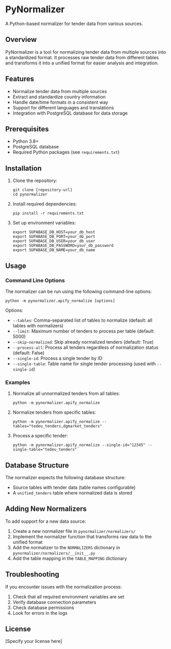 # PyNormalizer

A Python-based normalizer for tender data from various sources.

## Overview

PyNormalizer is a tool for normalizing tender data from multiple sources into a standardized format. It processes raw tender data from different tables and transforms it into a unified format for easier analysis and integration.

## Features

- Normalize tender data from multiple sources
- Extract and standardize country information
- Handle date/time formats in a consistent way
- Support for different languages and translations
- Integration with PostgreSQL database for data storage

## Prerequisites

- Python 3.8+
- PostgreSQL database
- Required Python packages (see `requirements.txt`)

## Installation

1. Clone the repository:
   ```
   git clone [repository-url]
   cd pynormalizer
   ```

2. Install required dependencies:
   ```
   pip install -r requirements.txt
   ```

3. Set up environment variables:
   ```
   export SUPABASE_DB_HOST=your_db_host
   export SUPABASE_DB_PORT=your_db_port
   export SUPABASE_DB_USER=your_db_user
   export SUPABASE_DB_PASSWORD=your_db_password
   export SUPABASE_DB_NAME=your_db_name
   ```

## Usage

### Command Line Options

The normalizer can be run using the following command-line options:

```
python -m pynormalizer.apify_normalize [options]
```

Options:
- `--tables`: Comma-separated list of tables to normalize (default: all tables with normalizers)
- `--limit`: Maximum number of tenders to process per table (default: 5000)
- `--skip-normalized`: Skip already normalized tenders (default: True)
- `--process-all`: Process all tenders regardless of normalization status (default: False)
- `--single-id`: Process a single tender by ID
- `--single-table`: Table name for single tender processing (used with `--single-id`)

### Examples

1. Normalize all unnormalized tenders from all tables:
   ```
   python -m pynormalizer.apify_normalize
   ```

2. Normalize tenders from specific tables:
   ```
   python -m pynormalizer.apify_normalize --tables="tedeu_tenders,dgmarket_tenders"
   ```

3. Process a specific tender:
   ```
   python -m pynormalizer.apify_normalize --single-id="12345" --single-table="tedeu_tenders"
   ```

## Database Structure

The normalizer expects the following database structure:

- Source tables with tender data (table names configurable)
- A `unified_tenders` table where normalized data is stored

## Adding New Normalizers

To add support for a new data source:

1. Create a new normalizer file in `pynormalizer/normalizers/`
2. Implement the normalizer function that transforms raw data to the unified format
3. Add the normalizer to the `NORMALIZERS` dictionary in `pynormalizer/normalizers/__init__.py`
4. Add the table mapping in the `TABLE_MAPPING` dictionary

## Troubleshooting

If you encounter issues with the normalization process:

1. Check that all required environment variables are set
2. Verify database connection parameters
3. Check database permissions
4. Look for errors in the logs

## License

[Specify your license here]